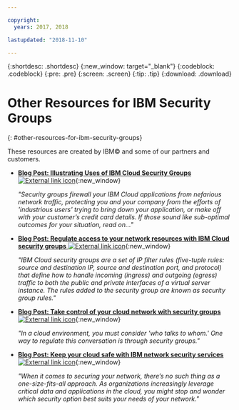 ```yaml
---

copyright:
  years: 2017, 2018

lastupdated: "2018-11-10"

---
```


{:shortdesc: .shortdesc}
{:new_window: target="_blank"}
{:codeblock: .codeblock}
{:pre: .pre}
{:screen: .screen}
{:tip: .tip}
{:download: .download}

# Other Resources for IBM Security Groups
{: #other-resources-for-ibm-security-groups}

These resources are created by IBM© and some of our partners and customers.

* [**Blog Post: Illustrating Uses of IBM Cloud Security Groups** ![External link icon](../../icons/launch-glyph.svg "External link icon")](https://www.ibm.com/blogs/bluemix/2018/05/illustrating-uses-ibm-cloud-security-groups/){:new_window}

    *"Security groups firewall your IBM Cloud applications from nefarious network traffic, protecting you and your company from the efforts of 'industrious users' trying to bring down your application, or make off with your customer’s credit card details. If those sound like sub-optimal outcomes for your situation, read on…"*
    
* [**Blog Post: Regulate access to your network resources with IBM Cloud security groups** ![External link icon](../../icons/launch-glyph.svg "External link icon")](https://www.ibm.com/blogs/bluemix/2017/09/network-security-groups/){:new_window}

    *"IBM Cloud security groups are a set of IP filter rules (five-tuple rules: source and destination IP, source and destination port, and protocol) that define how to handle incoming (ingress) and outgoing (egress) traffic to both the public and private interfaces of a virtual server instance. The rules added to the security group are known as security group rules."*

* [**Blog Post: Take control of your cloud network with security groups** ![External link icon](../../icons/launch-glyph.svg "External link icon")](https://www.ibm.com/blogs/bluemix/2017/11/security-groups/){:new_window}

    *"In a cloud environment, you must consider 'who talks to whom.' One way to regulate this conversation is through security groups."*
    
* [**Blog Post: Keep your cloud safe with IBM network security services** ![External link icon](../../icons/launch-glyph.svg "External link icon")](https://www.ibm.com/blogs/bluemix/2017/09/keep-cloud-safe-ibm-network-security-services/){:new_window}

    *"When it comes to securing your network, there’s no such thing as a one-size-fits-all approach. As organizations increasingly leverage critical data and applications in the cloud, you might stop and wonder which security option best suits your needs of your network."*